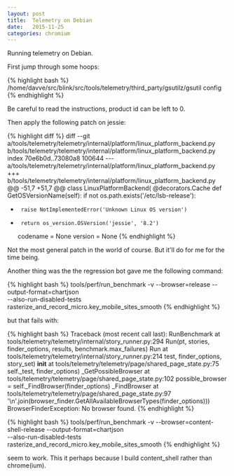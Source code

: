 ```yaml
---
layout: post
title:  Telemetry on Debian
date:   2015-11-25
categories: chromium
---
```


Running telemetry on Debian.

First jump through some hoops:

{% highlight bash %}
/home/davve/src/blink/src/tools/telemetry/third_party/gsutilz/gsutil config
{% endhighlight %}

Be careful to read the instructions, product id can be left to 0.

Then apply the following patch on jessie:

{% highlight diff %}
diff --git a/tools/telemetry/telemetry/internal/platform/linux_platform_backend.py b/tools/telemetry/telemetry/internal/platform/linux_platform_backend.py
index 70e6b0d..73080a8 100644
--- a/tools/telemetry/telemetry/internal/platform/linux_platform_backend.py
+++ b/tools/telemetry/telemetry/internal/platform/linux_platform_backend.py
@@ -51,7 +51,7 @@ class LinuxPlatformBackend(
   @decorators.Cache
   def GetOSVersionName(self):
     if not os.path.exists('/etc/lsb-release'):
-      raise NotImplementedError('Unknown Linux OS version')
+      return os_version.OSVersion('jessie', '8.2')
 
     codename = None
     version = None
{% endhighlight %}

Not the most general patch in the world of course. But it'll do for me
for the time being.

Another thing was the the regression bot gave me the following command:

{% highlight bash %}
tools/perf/run_benchmark -v --browser=release --output-format=chartjson \
  --also-run-disabled-tests rasterize_and_record_micro.key_mobile_sites_smooth
{% endhighlight %}

but that fails with:

{% highlight bash %}
Traceback (most recent call last):
  RunBenchmark at tools/telemetry/telemetry/internal/story_runner.py:294
    Run(pt, stories, finder_options, results, benchmark.max_failures)
  Run at tools/telemetry/telemetry/internal/story_runner.py:214
    test, finder_options, story_set)
  __init__ at tools/telemetry/telemetry/page/shared_page_state.py:75
    self._test, finder_options)
  _GetPossibleBrowser at tools/telemetry/telemetry/page/shared_page_state.py:102
    possible_browser = self._FindBrowser(finder_options)
  _FindBrowser at tools/telemetry/telemetry/page/shared_page_state.py:97
    '\n'.join(browser_finder.GetAllAvailableBrowserTypes(finder_options)))
BrowserFinderException: No browser found.
{% endhighlight %}


{% highlight bash %}
tools/perf/run_benchmark -v --browser=content-shell-release --output-format=chartjson \
  --also-run-disabled-tests rasterize_and_record_micro.key_mobile_sites_smooth
{% endhighlight %}

seem to work. This it perhaps because I build content_shell rather
than chrome(ium).
